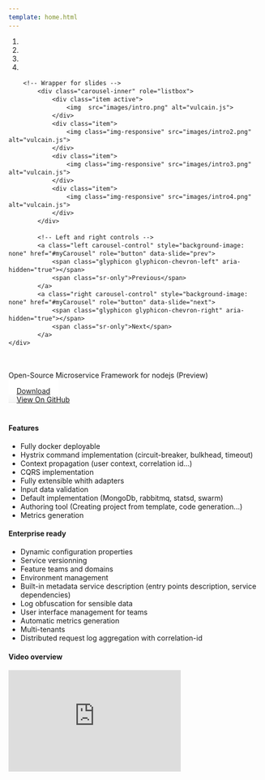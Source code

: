 ```yaml
---
template: home.html
---
```


<style>
<style>
  .lead {
    color: #555;
    font-weight: normal;
  }
  
  .btn-default {
    background-image: linear-gradient(#fff, #fff 60%, #f5f5f5);
    border-bottom: 1px solid #e6e6e6;
  }
  
  .head-banner-text {
    padding: 20px 0 0 0;
  }
  .head-banner-buttons {
    padding: 0 0 20px;
  }  
</style>

<div class="row">
    <div id="myCarousel" class="col-md-offset-1 col-md-10 carousel slide" data-ride="carousel" data-interval="5000">
        <!-- Indicators -->
        <ol class="carousel-indicators">
            <li data-target="#myCarousel" data-slide-to="0" class="active"></li>
            <li data-target="#myCarousel" data-slide-to="1"></li>
            <li data-target="#myCarousel" data-slide-to="2"></li>
            <li data-target="#myCarousel" data-slide-to="3"></li>
        </ol>

        <!-- Wrapper for slides -->
            <div class="carousel-inner" role="listbox">
                <div class="item active">
                    <img  src="images/intro.png" alt="vulcain.js">                   
                </div>
                <div class="item">
                    <img class="img-responsive" src="images/intro2.png" alt="vulcain.js">
                </div>
                <div class="item">
                    <img class="img-responsive" src="images/intro3.png" alt="vulcain.js">
                </div>
                <div class="item">
                    <img class="img-responsive" src="images/intro4.png" alt="vulcain.js">
                </div>                
            </div>

            <!-- Left and right controls -->
            <a class="left carousel-control" style="background-image: none" href="#myCarousel" role="button" data-slide="prev">
                <span class="glyphicon glyphicon-chevron-left" aria-hidden="true"></span>
                <span class="sr-only">Previous</span>
            </a>
            <a class="right carousel-control" style="background-image: none" href="#myCarousel" role="button" data-slide="next">
                <span class="glyphicon glyphicon-chevron-right" aria-hidden="true"></span>
                <span class="sr-only">Next</span>
            </a>
    </div>
</div>
<div class="row head-banner-text">
    <p class="lead text-center col-md-12 col-xs-12">
        Open-Source Microservice Framework for nodejs (Preview)<br>
    </p>
</div>
<div class="row head-banner-buttons">
    <div class="col-md-offset-2 col-md-4 col-xs-12">
        <a href="https://github.com/vulcainjs/vulcain-corejs/zipball/master" class="btn btn-default btn-lg btn-block" style="padding: 14px 16px;">Download</a>
    </div>
    <div class="col-md-4  col-xs-12">
        <a href="http://github.com/vulcainjs/vulcain-corejs" class="btn btn-success btn-lg btn-block"  style="padding: 14px 16px;">View On GitHub</a>
    </div>
</div>
<div class="row">
    <div class="col-md-4">
        <h4>Features</h4>
        <p>
            <ul>
            <li>Fully docker deployable</li>
            <li>Hystrix command implementation (circuit-breaker, bulkhead, timeout)</li>
            <li>Context propagation (user context, correlation id...)
            <li>CQRS implementation</li>
            <li>Fully extensible whith adapters</li>
            <li>Input data validation</li>
            <li>Default implementation (MongoDb, rabbitmq, statsd, swarm)</li>
            <li>Authoring tool (Creating project from template, code generation...)</li>
            <li>Metrics generation</li>
            </ul>
        </p>
    </div>
    <div class="col-md-4">
        <h4>Enterprise ready</h4>
        <p>
            <ul>
            <li>Dynamic configuration properties</li>
            <li>Service versionning</li>
            <li>Feature teams and domains</li>
            <li>Environment management</li>
            <li>Built-in metadata service description (entry points description, service dependencies)</li>
            <li>Log obfuscation for sensible data</li>
            <li>User interface management for teams</li>
            <li>Automatic metrics generation</li>
            <li>Multi-tenants</li>
            <li>Distributed request log aggregation with correlation-id</li>
            </ul>
        </p>
    </div>
    <div class="col-md-4">
        <h4>Video overview</h4>
        <p class="video-wrapper">
            <iframe width="340" height="200" src="https://www.youtube.com/embed/LAQK-ZjW124" frameborder="0" allowfullscreen></iframe> 
        </p>
    </div>
</div>
